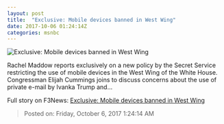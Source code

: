 ```yaml
---
layout: post
title:  "Exclusive: Mobile devices banned in West Wing"
date: 2017-10-06 01:24:14Z
categories: msnbc
---
```


![Exclusive: Mobile devices banned in West Wing](http://media1.s-nbcnews.com/j/MSNBC/Components/Video/201710/2017-10-06T01-27-02-533Z--1280x720.video_1067x600.jpg)

Rachel Maddow reports exclusively on a new policy by the Secret Service restricting the use of mobile devices in the West Wing of the White House. Congressman Elijah Cummings joins to discuss concerns about the use of private e-mail by Ivanka Trump and...


Full story on F3News: [Exclusive: Mobile devices banned in West Wing](http://www.f3nws.com/n/WCzrj)

> Posted on: Friday, October 6, 2017 1:24:14 AM
